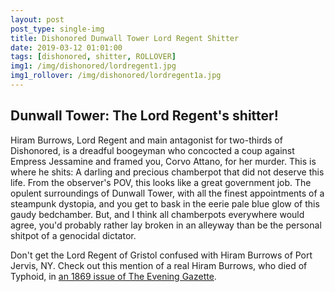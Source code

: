 ```yaml
---
layout: post
post_type: single-img
title: Dishonored Dunwall Tower Lord Regent Shitter
date: 2019-03-12 01:01:00
tags: [dishonored, shitter, ROLLOVER]
img1: /img/dishonored/lordregent1.jpg
img1_rollover: /img/dishonored/lordregent1a.jpg
---
```

## Dunwall Tower: The Lord Regent's shitter!

Hiram Burrows, Lord Regent and main antagonist for two-thirds of Dishonored, is a dreadful boogeyman who concocted a coup against Empress Jessamine and framed you, Corvo Attano, for her murder. This is where he shits: A darling and precious chamberpot that did not deserve this life. From the observer's POV, this looks like a great government job. The opulent surroundings of Dunwall Tower, with all the finest appointments of a steampunk dystopia, and you get to bask in the eerie pale blue glow of this gaudy bedchamber. But, and I think all chamberpots everywhere would agree, you'd probably rather lay broken in an alleyway than be the personal shitpot of a genocidal dictator.

Don't get the Lord Regent of Gristol confused with Hiram Burrows of Port Jervis, NY. Check out this mention of a real Hiram Burrows, who died of Typhoid, in [an 1869 issue of The Evening Gazette](https://www.findagrave.com/memorial/51930870/hiram-burrows).
